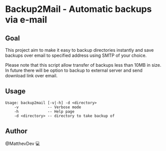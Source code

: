 # Backup2Mail - Automatic backups via e-mail

## Goal

This project aim to make it easy to backup directories instantly and save backups over email to specified address using SMTP of your choice.

Please note that this script allow transfer of backups less than 10MB in size. In future there will be option to backup to external server and send download link over email.

## Usage

```
Usage: backup2mail [-v|-h] -d <directory>
    -v             -- Verbose mode
    -h             -- Help page
    -d <directory> -- directory to take backup of
```

## Author

@MatthevDev 💻
